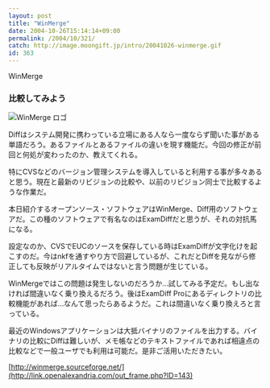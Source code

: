 ```yaml
---
layout: post
title: "WinMerge"
date: 2004-10-26T15:14:14+09:00
permalink: /2004/10/321/
catch: http://image.moongift.jp/intro/20041026-winmerge.gif
id: 363
---
```

WinMerge  
<!--more-->

### 比較してみよう
  

![WinMerge ロゴ](http://image.moongift.jp/intro/20041026-winmerge.gif "WinMerge ロゴ")

  

Diffはシステム開発に携わっている立場にある人なら一度ならず聞いた事がある単語だろう。あるファイルとあるファイルの違いを現す機能だ。今回の修正が前回と何処が変わったのか、教えてくれる。

  

特にCVSなどのバージョン管理システムを導入していると利用する事が多々あると思う。現在と最新のリビジョンの比較や、以前のリビジョン同士で比較するような作業だ。

  

本日紹介するオープンソース・ソフトウェアはWinMerge、Diff用のソフトウェアだ。この種のソフトウェアで有名なのはExamDiffだと思うが、それの対抗馬になる。

  

設定なのか、CVSでEUCのソースを保存している時はExamDiffが文字化けを起こすのだ。今はnkfを通すやり方で回避しているが、これだとDiffを見ながら修正しても反映がリアルタイムではないと言う問題が生じている。

  

WinMergeではこの問題は発生しないのだろうか…試してみる予定だ。もし出なければ間違いなく乗り換えるだろう。後はExamDiff Proにあるディレクトリの比較機能があれば…なんて思ったらあるようだ。これは間違いなく乗り換えろと言っている。

  

最近のWindowsアプリケーションは大抵バイナリのファイルを出力する。バイナリの比較にDiffは難しいが、メモ帳などのテキストファイルであれば相違点の比較などで一般ユーザでも利用は可能だ。是非ご活用いただきたい。

  

[http://winmerge.sourceforge.net/](http://link.openalexandria.com/out_frame.php?ID=143)

